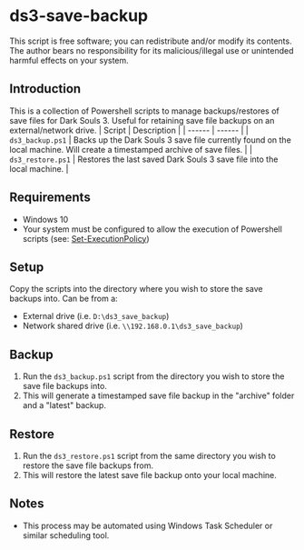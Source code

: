 # ds3-save-backup
This script is free software; you can redistribute and/or modify its contents. The author bears no responsibility for its malicious/illegal use or unintended harmful effects on your system.

## Introduction
This is a collection of Powershell scripts to manage backups/restores of save files for Dark Souls 3. Useful for retaining save file backups on an external/network drive.
| Script | Description |
| ------ | ------ |
| `ds3_backup.ps1` | Backs up the Dark Souls 3 save file currently found on the local machine. Will create a timestamped archive of save files. |
| `ds3_restore.ps1` | Restores the last saved Dark Souls 3 save file into the local machine. |

## Requirements
* Windows 10
* Your system must be configured to allow the execution of Powershell scripts (see: [Set-ExecutionPolicy](https://docs.microsoft.com/en-us/powershell/module/microsoft.powershell.security/set-executionpolicy?view=powershell-7.1))

## Setup
Copy the scripts into the directory where you wish to store the save backups into. Can be from a:
* External drive (i.e. `D:\ds3_save_backup`)
* Network shared drive (i.e. `\\192.168.0.1\ds3_save_backup`)

## Backup
1. Run the `ds3_backup.ps1` script from the directory you wish to store the save file backups into.
2. This will generate a timestamped save file backup in the "archive" folder and a "latest" backup.

## Restore
1. Run the `ds3_restore.ps1` script from the same directory you wish to restore the save file backups from.
2. This will restore the latest save file backup onto your local machine.

## Notes
* This process may be automated using Windows Task Scheduler or similar scheduling tool.
